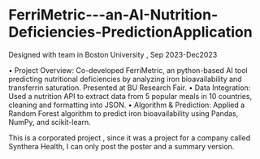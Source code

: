 # FerriMetric---an-AI-Nutrition-Deficiencies-PredictionApplication
Designed with team in Boston University , Sep 2023-Dec2023

•  Project Overview: Co-developed FerriMetric, an python-based AI tool predicting nutritional deficiencies by analyzing iron bioavailability and transferrin saturation. Presented at BU Research Fair.
•  Data Integration: Used a nutrition API to extract data from 5 popular meals in 10 countries, cleaning and formatting into JSON.
•  Algorithm & Prediction: Applied a Random Forest algorithm to predict iron bioavailability using Pandas, NumPy, and scikit-learn.

This is a corporated project , since it was a project for a company called Synthera Health, I can only post the poster and a summary version.
